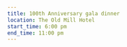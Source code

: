 ```yaml
---
title: 100th Anniversary gala dinner
location: The Old Mill Hotel
start_time: 6:00 pm
end_time: 11:00 pm
---
```

